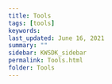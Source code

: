 ```yaml
---
title: Tools
tags: [tools]
keywords: 
last_updated: June 16, 2021
summary: ""
sidebar: KWSDK_sidebar
permalink: Tools.html
folder: Tools
---
```

